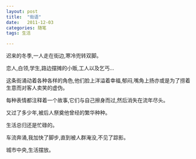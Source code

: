 ```yaml
---
layout: post
title:  "街语"
date:   2011-12-03
categories: 随笔
tags: 生活

---
```


迟来的冬季,一人走在街边,寒冷兜转双脚。

恋人,白领,学生,路边摆摊的小贩,工人以及乞丐…

这条街涌动着各种各样的角色,他们脸上洋溢着幸福,郁闷,嘴角上扬亦或是为了捞着生意而对客人卖笑的虚伪。

每种表情都注释着一个故事,它们与自己擦身而过,然后消失在流年尽头。

又过了多少年,被后人祭奠他曾经的繁华种种。

生活总归还是忙碌的。

车流奔涌,我加快了脚步,直到被人群淹没,不见了踪影。

城市中央,生活摆放。

